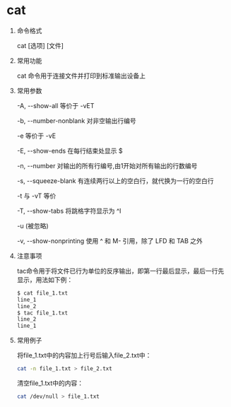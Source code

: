 # cat

1. 命令格式

    cat [选项] [文件]

2. 常用功能

   cat 命令用于连接文件并打印到标准输出设备上

3. 常用参数

    -A, --show-all           等价于 -vET

    -b, --number-nonblank    对非空输出行编号

    -e                       等价于 -vE

    -E, --show-ends          在每行结束处显示 $

    -n, --number     对输出的所有行编号,由1开始对所有输出的行数编号

    -s, --squeeze-blank  有连续两行以上的空白行，就代换为一行的空白行

    -t                       与 -vT 等价

    -T, --show-tabs          将跳格字符显示为 ^I

    -u                       (被忽略)

    -v, --show-nonprinting   使用 ^ 和 M- 引用，除了 LFD 和 TAB 之外

4. 注意事项

    tac命令用于将文件已行为单位的反序输出，即第一行最后显示，最后一行先显示，用法如下例：

    ```bash
    $ cat file_1.txt
    line_1
    line_2
    $ tac file_1.txt
    line_2
    line_1
    ```

5. 常用例子

   将file_1.txt中的内容加上行号后输入file_2.txt中：

   ```bash
   cat -n file_1.txt > file_2.txt
   ```

   清空file_1.txt中的内容：

   ```bash
   cat /dev/null > file_1.txt
   ```
